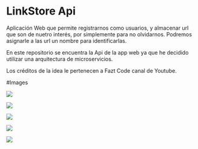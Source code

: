 LinkStore Api
=============
Aplicación Web que permite registrarnos como usuarios, y almacenar url que son de nuetro interés, por simplemente para no olvidarnos. Podremos asignarle a las url un nombre para identificarlas.

En este repositorio se encuentra la Api de la app web ya que he decidido utilizar una arquitectura de microservicios.

Los créditos de la idea le pertenecen a Fazt Code canal de Youtube.

#Images

![](https://i.imgur.com/VVZfYK8.png)

![](https://i.imgur.com/z3WkUp4.png)

![](https://i.imgur.com/QiWwjGr.png)

![](https://i.imgur.com/u5eDSyf.png)

![](https://i.imgur.com/0cn3BLB.png)
